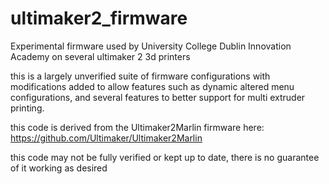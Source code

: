 # ultimaker2_firmware

Experimental firmware used by University College Dublin Innovation Academy on several ultimaker 2 3d printers

this is a largely unverified suite of firmware configurations with modifications added to allow features 
such as dynamic  altered menu configurations, and several features to better support for multi
extruder printing.  

this code is derived from the Ultimaker2Marlin firmware here: https://github.com/Ultimaker/Ultimaker2Marlin

this code may not be fully verified or kept up to date, there is no guarantee of it working as desired 
